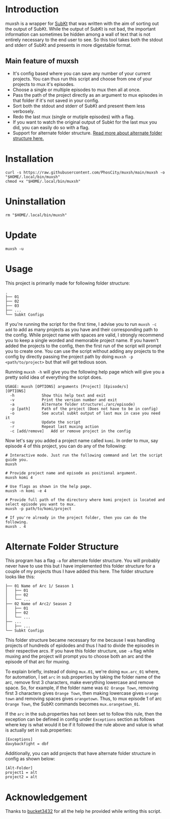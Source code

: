 # Introduction

muxsh is a wrapper for [SubKt](https://github.com/Myaamori/SubKt) that was written with the aim of sorting out the output of SubKt. While the output of SubKt is not bad, the important information can sometimes be hidden among a wall of text that is not entirely necessary to the end user to see. So this tool takes both the stdout and stderr of SubKt and presents in more digestable format.

## Main feature of muxsh

* It's config based where you can save any number of your current projects. You can thus run this script and choose from one of your projects to mux it's episodes.
* Choose a single or multiple episodes to mux then all at once.
* Pass the path of the project directly as an argument to mux episodes in that folder if it's not saved in your config.
* Sort both the stdout and stderr of SubKt and present them less verbosely.
* Redo the last mux (single or mutiple episodes) with a flag.
* If you want to watch the original output of Subkt for the last mux you did, you can easily do so with a flag.
* Support for alternate folder structure. [Read more about alternate folder structure here.](https://github.com/PhosCity/muxsh#alternate-folder-structure)

# Installation
```
curl -s https://raw.githubusercontent.com/PhosCity/muxsh/main/muxsh -o "$HOME/.local/bin/muxsh"
chmod +x "$HOME/.local/bin/muxsh"
```

# Uninstallation
```
rm "$HOME/.local/bin/muxsh"
```

# Update
```
muxsh -u
```

# Usage

This project is primarily made for following folder structure:
```
.
├── 01
├── 02
├── 03
├── ...
└── Subkt Configs
```

If you're running the script for the first time, I advise you to run `muxsh -c add` to add as many projects as you have and their corresponding path to the config. While project name with spaces are valid, I strongly recommend you to keep a single worded and memorable project name. If you haven't added the projects to the config, then the first run of the script will prompt you to create one. You can use the script without adding any projects to the config by directly passing the project path by doing `muxsh -p <path/to/project>` but that will get tedious soon.

Running `muxsh -h` will give you the following help page which will give you a pretty solid idea of everything the script does.

```
USAGE: muxsh [OPTIONS] arguments [Project] [Episode/s]
[OPTIONS]
  -h	 		Show this help text and exit
  -v	 		Print the version number and exit
  -a	 		Alternate folder structure(./arc/episode)
  -p [path]		Path of the project (Does not have to be in config)
  -o	 		See acutal subkt output of last mux in case you need it
  -u	 		Update the script
  -r	 		Repeat last muxing action
  -c [add/remove]	Add or remove project in the config
```

Now let's say you added a project name called `komi`. In order to mux, say episode 4 of this project, you can do any of the following:

```
# Interactive mode. Just run the following command and let the script guide you.
muxsh

# Provide project name and episode as positional argument.
muxsh komi 4

# Use flags as shown in the help page.
muxsh -n komi -e 4

# Provide full path of the directory where komi project is located and select episode you want to mux.
muxsh -p path/to/komi/project

# If you're already in the project folder, then you can do the following.
muxsh . 4
```

# Alternate Folder Structure
This program has a flag `-a` for alternate folder structure. You will probably never have to use this but I have implemented this folder structure for a couple of my projects thus I have added this here. The folder structure looks like this:
```.
├── 01 Name of Arc 1/ Season 1
│   ├── 01
│   ├── 02
│   └── ...
├── 02 Name of Arc2/ Season 2
│   ├── 01
│   ├── 02
│   └── ...
├── ...
│   ├── ...
└── Subkt Configs
```
This folder structure became necessary for me because I was handling projects of hundreds of epidodes and thus I had to divide the episodes in their respective arcs. If you have this folder structure, use `-a` flag while muxing and the project will prompt you to choose both an arc and the episode of that arc for muxing.

To explain briefly, instead of doing `mux.01`, we're doing `mux.arc_01` where, for automation, I set `arc` in sub.properties by taking the folder name of the arc, remove first 3 characters, make everything lowercase and remove space. So, for example, if the folder name was `02 Orange Town`, removing first 3 characters gives `Orange Town`, then making lowercase gives `orange town` and removing spaces gives `orangetown`. Thus, to mux episode 1 of arc `Orange Town`, the SubKt commands becomes `mux.orangetown_01`.

If the `arc` in the sub.properties has not been set to follow this rule, then the exception can be defined in config under `Exceptions` section as follows where key is what would it be if it followed the rule above and value is what is actually set in sub.properties:

```
[Exceptions]
davybackfight = dbf
```

Additionally, you can add projects that have alternate folder structure in config as shown below:

```
[Alt-Folder]
project1 = alt
project2 = alt
```

# Acknowledgement

Thanks to [bucket3432](https://github.com/bucket3432) for all the help he provided while writing this script.
